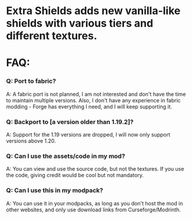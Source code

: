 # Extra Shields adds new vanilla-like shields with various tiers and different textures.

# FAQ:
### Q: Port to fabric?
A: A fabric port is not planned, I am not interested and don't have the time to maintain multiple versions. Also, I don't have any experience in fabric modding - Forge has everything I need, and I will keep supporting it.

### Q: Backport to [a version older than 1.19.2]?
A: Support for the 1.19 versions are dropped, I will now only support versions above 1.20.

### Q: Can I use the assets/code in my mod?
A: You can view and use the source code, but not the textures. If you use the code, giving credit would be cool but not mandatory.

### Q: Can I use this in my modpack?
A: You can use it in your modpacks, as long as you don't host the mod in other websites, and only use download links from Curseforge/Modrinth.

